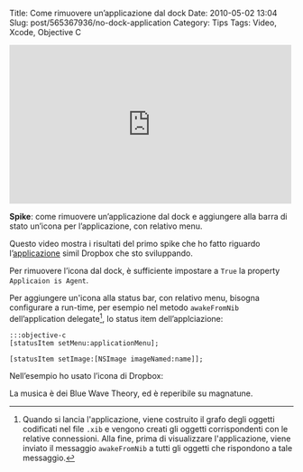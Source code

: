 Title: Come rimuovere un’applicazione dal dock
Date: 2010-05-02 13:04
Slug: post/565367936/no-dock-application
Category: Tips
Tags: Video, Xcode, Objective C

<iframe width="500" height="281" src="http://www.youtube.com/embed/591xWdi-suA?wmode=transparent&autohide=1&egm=0&hd=1&iv_load_policy=3&modestbranding=1&rel=0&showinfo=0&showsearch=0" frameborder="0" allowfullscreen></iframe>

**Spike**: come rimuovere un’applicazione dal dock e aggiungere alla barra di stato un’icona per l’applicazione, con relativo menu.

Questo video mostra i risultati del primo spike che ho fatto riguardo l’[applicazione][] simil Dropbox che sto sviluppando.

[applicazione]: /post/560768127/dropbox-sui-google-docs/

Per rimuovere l’icona dal dock, è sufficiente impostare a `True` la property `Applicaion is Agent`.

Per aggiungere un'icona alla status bar, con relativo menu, bisogna configurare a run-time, per esempio nel metodo `awakeFromNib` dell’application delegate[^1], lo status item dell’applciazione:

	:::objective-c
	[statusItem setMenu:applicationMenu];

	[statusItem setImage:[NSImage imageNamed:name]];

Nell’esempio ho usato l’icona di Dropbox:

La musica è dei Blue Wave Theory, ed è reperibile su magnatune.

[^1]: Quando si lancia l'applicazione, viene costruito il grafo degli oggetti codificati nel file `.xib` e vengono creati gli oggetti corrispondenti con le relative connessioni. Alla fine, prima di visualizzare l'applicazione, viene inviato il messaggio `awakeFromNib` a tutti gli oggetti che rispondono a tale messaggio.
